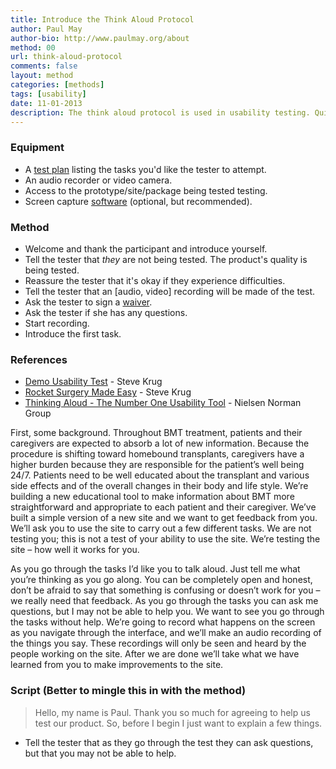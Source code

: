 ```yaml
---
title: Introduce the Think Aloud Protocol
author: Paul May
author-bio: http://www.paulmay.org/about
method: 00
url: think-aloud-protocol
comments: false
layout: method
categories: [methods]
tags: [usability]
date: 11-01-2013
description: The think aloud protocol is used in usability testing. Quite simply, as you're asking a person ("the tester") to use a product (a prototype, a website, a piece of software) you ask them to think aloud so that you understand what they're doing, why they're doing it, what problems or frustrations they experience. This method tells you how to introduce the think aloud protocol to the tester. 
---
```

### Equipment
* A <a href="/methods/test-plan">test plan</a> listing the tasks you'd like the tester to attempt.
* An audio recorder or video camera.
* Access to the prototype/site/package being tested testing.
* Screen capture [software](http://silverbackapp.com/) (optional, but recommended).

### Method
* Welcome and thank the participant and introduce yourself.
* Tell the tester that *they* are not being tested. The product's quality is being tested.
* Reassure the tester that it's okay if they experience difficulties. 
* Tell the tester that an [audio, video] recording will be made of the test.
* Ask the tester to sign a <a href="/methods/usability-test-waiver">waiver</a>.  
* Ask the tester if she has any questions.
* Start recording.
* Introduce the first task.

### References
* [Demo Usability Test](http://www.youtube.com/watch?v=QckIzHC99Xc) - Steve Krug
* [Rocket Surgery Made Easy](http://www.sensible.com/rsme.html) - Steve Krug
* [Thinking Aloud - The Number One Usability Tool](http://www.nngroup.com/articles/thinking-aloud-the-1-usability-tool/) - Nielsen Norman Group

<div id="junk" class="invisible">

First, some background. Throughout BMT treatment, patients and their caregivers are expected to absorb a lot of new information. Because the procedure is shifting toward homebound transplants, caregivers have a higher burden because they are responsible for the patient’s well being 24/7. Patients need to be well educated about the transplant and various side effects and of the overall changes in their body and life style. We’re building a new educational tool to make information about BMT more straightforward and appropriate to each patient and their caregiver.
We’ve built a simple version of a new site and we want to get feedback from you. We’ll ask you to use the site to carry out a few different tasks.
We are not testing you; this is not a test of your ability to use the site. We’re testing the site – how well it works for you. 

As you go through the tasks I’d like you to talk aloud. Just tell me what you’re thinking as you go along. 
You can be completely open and honest, don’t be afraid to say that something is confusing or doesn’t work for you – we really need that feedback. 
As you go through the tasks you can ask me questions, but I may not be able to help you. We want to see you go through the tasks without help.
We’re going to record what happens on the screen as you navigate through the interface, and we’ll make an audio recording of the things you say. These recordings will only be seen and heard by the people working on the site. After we are done we’ll take what we have learned from you to make improvements to the site.


### Script (Better to mingle this in with the method)
> Hello, my name is Paul. Thank you so much for agreeing to help us test our product.
> So, before I begin I just want to explain a few things. 


* Tell the tester that as they go through the test they can ask questions, but that you may not be able to help.
</div>